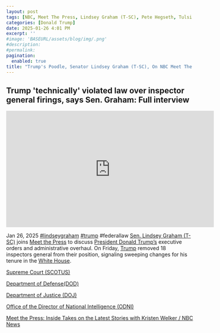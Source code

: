 ```yaml
---
layout: post
tags: [NBC, Meet The Press, Lindsey Graham (T-SC), Pete Hegseth, Tulsi Gabbard, Supreme Court (SCOTUS), Office of the Director of National Intelligence (ODNI), Department of Defense(DOD), Department of Justice (DOJ), January 6 2021, insurrection, presidential pardons, politics]
categories: [Donald Trump]
date: 2025-01-26 4:01 PM
excerpt: ''
#image: 'BASEURL/assets/blog/img/.png'
#description:
#permalink:
pagination: 
  enabled: true
title: "Trump's Poodle, Senator Lindsey Graham (T-SC), On NBC Meet The Press"
---
```



## Trump 'technically' violated law over inspector general firings, says Sen. Graham: Full interview

<iframe width="560" height="315" src="https://www.youtube.com/embed/wOcR52P--rQ?si=Ea3gpnsPVY66_KeW" title="YouTube video player" frameborder="0" allow="accelerometer; autoplay; clipboard-write; encrypted-media; gyroscope; picture-in-picture; web-share" referrerpolicy="strict-origin-when-cross-origin" allowfullscreen></iframe>

Jan 26, 2025  [#lindseygraham](https://graham.senate.gov/) [#trump](https://www.whitehouse.gov/) #federallaw
[Sen. Lindsey Graham (T-SC)](https://graham.senate.gov/) joins [Meet the Press](https://www.nbcnews.com/meet-the-press) to discuss [President Donald Trump’s](https://www.whitehouse.gov/) executive orders and administrative overhaul. On Friday, [Trump](https://www.whitehouse.gov/) removed 18 inspectors general from their position, signaling sweeping changes for his tenure in the [White House](https://www.whitehouse.gov/).

[Supreme Court (SCOTUS)](https://www.supremecourt.gov/)

[Department of Defense(DOD)](https://www.defense.gov/)

[Department of Justice (DOJ)](https://www.justice.gov/)

[Office of the Director of National Intelligence (ODNI)](https://www.dni.gov/)

[Meet the Press: Inside Takes on the Latest Stories with Kristen Welker / NBC News](https://www.nbcnews.com/meet-the-press)
